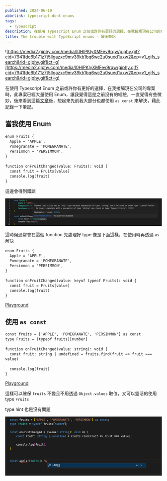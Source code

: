```yaml
---
published: 2024-06-19
abbrlink: typescript-dont-enums
tags:
  - Typescript
description: 在使用 Typescript Enum 之前或許你有更好的選擇，在我接觸現在公司的專案時，此專案已經大量使用 Enum，讓我覺得這是之前沒有的經驗，一直覺得有些微妙，後來看到這篇[文章](https://thoughtbot.com/blog/the-trouble-with-typescript-enums)後，想起來先前我大部分也都使用 `as const` 來解決，藉此記錄一下筆記。
title: The trouble with TypeScript enums - 讀後筆記
---
```


![https://media2.giphy.com/media/l0HlPKlyXMFev9rqw/giphy.gif?cid=7941fdc6b171z7t5llgazxc9mv39kb1bq6wc2u0sued1uxw2&ep=v1_gifs_search&rid=giphy.gif&ct=g](https://media2.giphy.com/media/l0HlPKlyXMFev9rqw/giphy.gif?cid=7941fdc6b171z7t5llgazxc9mv39kb1bq6wc2u0sued1uxw2&ep=v1_gifs_search&rid=giphy.gif&ct=g)

在使用 Typescript Enum 之前或許你有更好的選擇，在我接觸現在公司的專案時，此專案已經大量使用 Enum，讓我覺得這是之前沒有的經驗，一直覺得有些微妙，後來看到這篇[文章](https://thoughtbot.com/blog/the-trouble-with-typescript-enums)後，想起來先前我大部分也都使用 `as const` 來解決，藉此記錄一下筆記。

## 當我使用 Enum

```tsx
enum Fruits {
  Apple = 'APPLE',
  Pomegranate = 'POMEGRANATE',
  Persimmon = 'PERSIMMON',
}

function onFruitChanged(value: Fruits): void {
  const fruit = Fruits[value]
  console.log(fruit)
}
```

這邊會得到錯誤

![Untitled](The%20trouble%20with%20TypeScript%20enums%20-%20%E8%AE%80%E5%BE%8C%E7%AD%86%E8%A8%98%20a98c818f12e748f4bb83d1bfd2d52310/Untitled.png)

這時候通常會在這個 function 先處理好 type 像是下面這樣，在使用時再透過 `as` 解決

```tsx
enum Fruits {
  Apple = 'APPLE',
  Pomegranate = 'POMEGRANATE',
  Persimmon = 'PERSIMMON',
}

function onFruitChanged(value: keyof typeof Fruits): void {
  const fruit = Fruits[value]
  console.log(fruit)
}
```

[Playground](https://www.typescriptlang.org/play/?ssl=11&ssc=1&pln=1&pc=1#code/KYOwrgtgBAYgTmAlgFwM5QN4Cgq6gQQAdCAbYKAXigHJ8AFOgGQFFqAaHPOgewmAHM4AQxBDk5KtToB5ALLMA4gCV8AOXwAVVhzxQ6wOKkQQI3EJRp1mSgMoBJWbOmrqWAL5YsAYzOpkUM3gkZABhAAsRfmAAEwsACgA3IRIwYAAuKABrYABPbgAzKGQcwmAC2AQUVABKDITuRFiKAD5MKE5cHxA-KHzK-yogqoBtJJTgAF0Abg6oLtRuMgA6Em5+OL7g6pmPTyA)

## 使用 `as const`

```tsx
const fruits = ['APPLE', 'POMEGRANATE', 'PERSIMMON'] as const
type Fruits = (typeof fruits)[number]

function onFruitChanged(value: string): void {
  const fruit: string | undefined = fruits.find(fruit => fruit === value)

  console.log(fruit)
}
```

[Playground](https://www.typescriptlang.org/play/?#code/MYewdgzgLgBAZgJwK4EsoRgXhgbQOQCCACkQDICieANDHkQPICy5A4gEoEByBAKpTXXJsAygElGjepzwBdGAEMMoSFADcAKCgBPAA4BTGADFkaDNm36QceCfQ4wSALYAjPQhkb1y6DHDHUUADCABbyYADmegAmWDAAFABu8gA2SHoAXDDQCCgRAJSZCSAoMZgAfDAA3jDqMHUw3rCIAZnZueEwAD4wSGBRenC50bHNpgB0g31xo7DlNgFYmNhJqXp5nvUN4BAgyXpjySDh07br6gC+QA)

這樣可以確保 `fruits` 不變且不用透過 `Object.values` 取值，又可以靈活的使用 type `Fruits`

type hint 也是沒有問題

![Untitled](The%20trouble%20with%20TypeScript%20enums%20-%20%E8%AE%80%E5%BE%8C%E7%AD%86%E8%A8%98%20a98c818f12e748f4bb83d1bfd2d52310/Untitled%201.png)

